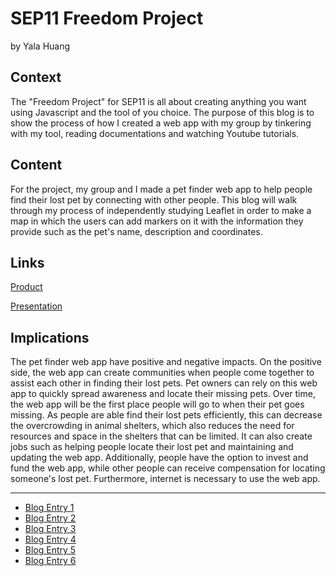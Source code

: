 # SEP11 Freedom Project
by Yala Huang

## Context
The "Freedom Project" for SEP11 is all about creating anything you want using Javascript and the tool of you choice. The purpose of this blog is to show the process of how I created a web app with my group by tinkering with my tool, reading documentations and watching Youtube tutorials.

## Content
For the project, my group and I made a pet finder web app to help people find their lost pet by connecting with other people. This blog will walk through my process of independently studying Leaflet in order to make a map in which the users can add markers on it with the information they provide such as the pet's name, description and coordinates.

## Links

[Product](https://yalah5084.github.io/sep11-fp/index.html)

[Presentation](https://docs.google.com/presentation/d/1_8MxmJPayiErrXJfTolRqKTbgeRMfMC7WGCa0AnGYow/edit#slide=id.g24345b7fa2e_0_228)

## Implications
The pet finder web app have positive and negative impacts. On the positive side, the web app can create communities when people come together to assist each other in finding their lost pets. Pet owners can rely on this web app to quickly spread awareness and locate their missing pets. Over time, the web app will be the first place people will go to when their pet goes missing. As people are able find their lost pets efficiently, this can decrease the overcrowding in animal shelters, which also reduces the need for resources and space in the shelters that can be limited. It can also create jobs such as helping people locate their lost pet and maintaining and updating the web app. Additionally, people have the option to invest and fund the web app, while other people can receive compensation for locating someone's lost pet. Furthermore, internet is necessary to use the web app.

---

* [Blog Entry 1](entries/entry01.md)
* [Blog Entry 2](entries/entry02.md)
* [Blog Entry 3](entries/entry03.md)
* [Blog Entry 4](entries/entry04.md)
* [Blog Entry 5](entries/entry05.md)
* [Blog Entry 6](entries/entry06.md)
